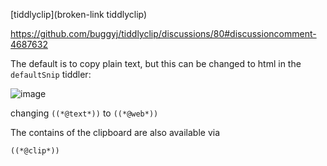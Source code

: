 [tiddlyclip](broken-link tiddlyclip)

https://github.com/buggyj/tiddlyclip/discussions/80#discussioncomment-4687632

The default is to copy plain text, but this can be changed to html in the `defaultSnip` tiddler:

![image](https://user-images.githubusercontent.com/2855795/212466828-639f1fff-47ca-4bc2-b196-fb11f27536fb.png)

changing `((*@text*))` to `((*@web*))`

The contains of the clipboard are also available via

`((*@clip*))`